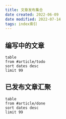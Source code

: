 ```yaml
---
title: 文章发布集合
date created: 2022-06-09
date modified: 2022-07-14
tags: index索引
---
```


## 编写中的文章

```dataview
table 
from #article/todo 
sort dates desc
limit 99
```
 

## 已发布文章汇聚

```dataview
table 
from #article/done
sort dates desc
limit 99
```
